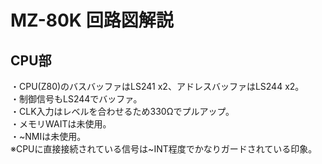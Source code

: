 # MZ-80K 回路図解説

## CPU部
・CPU(Z80)のバスバッファはLS241 x2、アドレスバッファはLS244 x2。  
・制御信号もLS244でバッファ。  
・CLK入力はレベルを合わせるため330Ωでプルアップ。  
・メモリWAITは未使用。  
・~NMIは未使用。  
※CPUに直接接続されている信号は~INT程度でかなりガードされている印象。  

